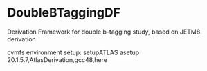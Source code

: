 # DoubleBTaggingDF
Derivation Framework for double b-tagging study, based on JETM8 derivation

cvmfs environment setup:
setupATLAS
asetup 20.1.5.7,AtlasDerivation,gcc48,here
